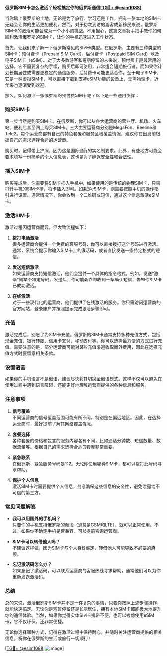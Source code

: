 **俄罗斯SIM卡怎么激活？轻松搞定你的俄罗斯通信[[TG💪+ @esim1088](https://t.me/s/esim1088)]**

当你踏上俄罗斯的土地，无论是为了旅行、学习还是工作，拥有一张本地的SIM卡无疑会让你的生活更加便利。然而，对于初次到访的游客或新移民来说，俄罗斯SIM卡的激活可能会成为一个小小的挑战。不用担心，这篇文章将手把手教你如何顺利激活俄罗斯的SIM卡，让你的手机迅速进入工作状态。

首先，让我们来了解一下俄罗斯常见的SIM卡类型。在俄罗斯，主要有三种类型的SIM卡：预付费卡（Prepaid SIM Card）、后付费卡（Postpaid SIM Card）以及电子SIM卡（eSIM）。对于大多数游客和短期停留的人来说，预付费卡是最常用的选择。它不需要复杂的手续，购买后即可使用，非常适合短期旅行者。而如果你计划长期居住或需要更稳定的通信服务，后付费卡可能更适合你。至于电子SIM卡，它是一种虚拟SIM卡，可以直接下载到支持eSIM功能的设备上，无需物理卡，近年来也逐渐受到欢迎。

那么，如何激活一张俄罗斯的预付费SIM卡呢？以下是一些通用步骤：

### **购买SIM卡**
第一步当然是购买SIM卡。在俄罗斯，你可以从各大运营商的营业厅、机场、火车站、便利店甚至网上购买SIM卡。三大主要运营商分别是MegaFon、Beeline和Tele2。每个运营商都有自己的特色套餐和服务区域覆盖情况，建议你在出发前根据自己的需求选择合适的运营商。

购买时，记得带上护照，因为这是国际通行的实名制要求。此外，有些地方可能会要求填写一份简单的个人信息表，这也是为了确保安全性和合法性。

### **插入SIM卡**
购买完成后，你需要将SIM卡插入手机中。如果使用的是传统的物理SIM卡，只需打开手机的SIM卡槽，将卡插入即可。如果是eSIM卡，则需要按照手机的操作指引进行设置。通常情况下，你会收到一个二维码或短信，通过这个信息激活eSIM卡。

### **激活SIM卡**
激活过程因运营商而异，但大致流程如下：

1. **拨打电话激活**  
   很多运营商会提供一个免费的客服号码，你可以直接拨打这个号码进行激活。通常，系统会提示你输入SIM卡上的激活码，或者直接发送一条特定格式的短信。

2. **发送短信激活**  
   如果运营商支持短信激活，他们会提供一个具体的指令格式。例如，发送“激活”到某个特定号码。发送后，你可能会立即收到一条确认短信，告知你SIM卡已成功激活。

3. **在线激活**  
   对于一些现代化的运营商，他们提供了在线激活的服务。你只需访问运营商的官方网站，登录账户并按照提示完成激活步骤即可。

### **充值**
激活完成后，别忘了为SIM卡充值。俄罗斯的SIM卡通常支持多种充值方式，包括现金充值、银行转账、信用卡支付、移动支付等。你可以选择最方便的方式进行充值。需要注意的是，部分运营商可能对某些充值渠道收取额外费用，因此在选择充值方式时要留意相关条款。

### **设置语言**
如果你的手机语言不是俄语，建议尽快将其切换至俄语模式。这样不仅可以避免在使用过程中遇到语言障碍，还能更好地理解运营商提供的各种信息和服务。

### **注意事项**
1. **信号覆盖**  
   不同运营商的信号覆盖范围可能有所不同，特别是在偏远地区。因此，在选择运营商时，最好提前了解其网络覆盖情况。

2. **套餐选择**  
   各种套餐的价格和包含的服务内容各有不同，比如通话分钟数、短信数量、数据流量等。根据自己的需求选择合适的套餐非常重要。

3. **紧急联系**  
   在俄罗斯，紧急服务号码是112。无论你使用哪种SIM卡，都可以拨打此号码寻求帮助。

4. **保护个人信息**  
   激活SIM卡时需要提供个人信息，务必确保这些信息的安全性，避免泄露给不可信的第三方。

### **常见问题解答**
- **我可以用国外的手机吗？**  
  只要你的手机支持俄罗斯的频段（通常是GSM和LTE），就可以正常使用。不过，如果你不确定手机是否兼容，可以提前咨询运营商。

- **SIM卡可以转借他人吗？**  
  不建议这样做，因为SIM卡与个人身份绑定，转借他人可能导致不必要的麻烦。

- **忘记激活码怎么办？**  
  如果忘记了激活码，可以联系运营商的客服热线寻求帮助，通常他们可以为你重新发送激活码。

### **总结**
总的来说，激活俄罗斯SIM卡并不是一件复杂的事情，只要你按照上述步骤操作，就能快速搞定。无论你是短暂停留还是长期居住，拥有本地SIM卡都能极大地提升你的通信体验。当然，如果你觉得实体SIM卡携带不便，也可以考虑使用eSIM卡，它不仅环保，还非常便捷。

无论你选择哪种方式，记得在激活过程中保持耐心，并随时关注运营商提供的相关信息。祝你在俄罗斯的生活或旅行一切顺利！

[[TG💪+ @esim1088](https://t.me/s/esim1088) ![Image](https://i.postimg.cc/4NQfJmqS/Snipaste-2025-05-13-00-14-12.png)]